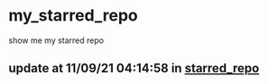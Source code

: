 # my_starred_repo
show me my starred repo

update at 11/09/21 04:14:58 in [starred_repo](./index.html)
---

